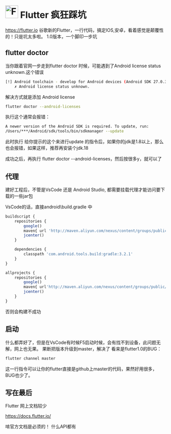 # <img src="https://flutter.io/images/flutter-mark-square-100.png" alt="Flutter" width="40" height="40" /> Flutter 疯狂踩坑

https://flutter.io
谷歌新的Flutter，一行代码，搞定IOS,安卓，看着感觉是颠覆性的！只是坑太多啦。
1.0版本，一个脚印一步坑

## flutter doctor

当你跟着官网一步走到flutter doctor 时候，可能遇到了Android license status unknown.这个错误

```bash
[!] Android toolchain - develop for Android devices (Android SDK 27.0.3)
    ✗ Android license status unknown.
```

解决方式就是添加 Android license

```bash
flutter doctor --android-licenses
```

执行这个通常会报错：

```bash
A newer version of the Android SDK is required. To update, run:
/Users/***/Android/sdk/tools/bin/sdkmanager --update
```

此时执行 给你提示的这个来进行update 的指令后，如果你的jdk是1.8以上，那么也会报错，如果这样，推荐再安装个jdk.18

成功之后，再执行 flutter doctor --android-licenses，然后按很多y，就可以了

## 代理

建好工程后，不管是VsCode 还是 Android Studio, 都需要挂载代理才能访问要下载的一些jar包

VsCode的话，直接android\build.gradle 中

```javascript
buildscript {
    repositories {
        google()
        maven{ url 'http://maven.aliyun.com/nexus/content/groups/public/'}
        jcenter()
    }

    dependencies {
        classpath 'com.android.tools.build:gradle:3.2.1'
    }
}

allprojects {
    repositories {
        google()
        maven{ url'http://maven.aliyun.com/nexus/content/groups/public/'}
        jcenter()
    }
}
```

否则会构建不成功

## 启动

什么都弄好了，但是在VsCode有时候F5启动时候，会有找不到设备，此问题无解，网上也无果。
果断把版本升级到master，解决了
看来是flutter1.0的BUG：

```bash
flutter channel master
```

这一行指令可以让你的flutter直接是github上master的代码，果然好用很多，BUG也少了。

## 写在最后

Flutter 网上文档较少

https://docs.flutter.io/ 

啃官方文档是必须的！ 什么API都有